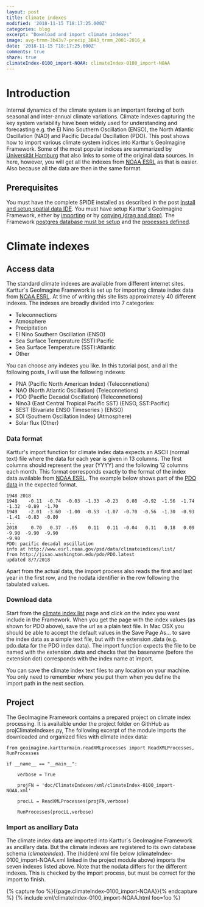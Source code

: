 ```yaml
---
layout: post
title: Climate indexes
modified: '2018-11-15 T18:17:25.000Z'
categories: blog
excerpt: "Download and import climate indexes"
image: avg-trmm-3b43v7-precip_3B43_trmm_2001-2016_A
date: '2018-11-15 T18:17:25.000Z'
comments: true
share: true
climateIndex-0100_import-NOAA: climateIndex-0100_import-NOAA
---
```

<script src="https://karttur.github.io/common/assets/js/karttur/togglediv.js"></script>

# Introduction

Internal dynamics of the climate system is an important forcing of both seasonal and inter-annual climate variations. Climate indexes capturing the key system variability have been widely used for understanding and forecasting e.g. the El Nino Southern Oscillation (ENSO), the North Atlantic Oscillation (NAO) and Pacific Decadal Oscillation (PDO). This post shows how to import various climate system indices into Karttur's GeoImagine Framework. Some of the most popular indices are summarized by [Universität Hamburg](https://icdc.cen.uni-hamburg.de/1/daten/climate-indices/popular-climate-indices.html) that also links to some of the original data sources. In here, however, you will get all the indexes from [NOAA ESRL](https://www.esrl.noaa.gov/psd/data/climateindices/list/) as that is easier. Also because all the data are then in the same format.

## Prerequisites

You must have the complete SPIDE installed as described in the post [Install and setup spatial data IDE](https://karttur.github.io/setup-ide/). You must have setup Karttur's GeoImagine Framework, either by [importing](../blog-importy-project-eclipse/) or by [copying (drag and drop)](../setup-copy-project-eclipse/). The Framework [postgres database must be setup](../setup-db/) and the [processes defined](../setup-processes/).

# Climate indexes

## Access data

The standard climate indexes are available from different internet sites. Karttur´s GeoImagine Framework is set up for importing climate index data from [NOAA ESRL](https://www.esrl.noaa.gov/psd/data/climateindices/list/). At time of writing this site lists approximately 40 different indexes. The indexes are broadly divided into 7 categories:

- Teleconnections
- Atmosphere
- Precipitation
- El Nino Southern Oscillation (ENSO)
- Sea Surface Temperature (SST):Pacific
- Sea Surface Temperature (SST):Atlantic
- Other

You can choose any indexes you like. In this tutorial post, and all the following posts, I will use the following indexes:

- PNA (Pacific North American Index) (Teleconnetions)
- NAO (North Atlantic Oscillation) (Teleconnetions)
- PDO (Pacific Decadal Oscillation) (Teleconnetions)
- Nino3 (East Central Tropical Pacific SST) (ENSO, SST:Pacific)
- BEST (Bivariate ENSO Timeseries ) (ENSO)
- SOI (Southern Oscillation Index) (Atmosphere)
- Solar flux (Other)

### Data format

Karttur's import function for climate index data expects an ASCII (normal text) file where the data for each year is given in 13 columns. The first columns should represent the year (YYYY) and the following 12 columns each month. This format corresponds exactly to the format of the index data available from [NOAA ESRL](https://www.esrl.noaa.gov/psd/data/climateindices/list/). The example below shows part of the [PDO data](https://www.esrl.noaa.gov/psd/data/correlation/pdo.data) in the expected format.

```
1948 2018
1948    -0.11  -0.74  -0.03  -1.33  -0.23   0.08  -0.92  -1.56  -1.74  -1.32  -0.89  -1.70
1949    -2.01  -3.60  -1.00  -0.53  -1.07  -0.70  -0.56  -1.30  -0.93  -1.41  -0.83  -0.80
...
2018     0.70   0.37  -.05    0.11   0.11  -0.04   0.11   0.18   0.09  -9.90  -9.90  -9.90
-9.90
PDO: pacific decadal oscillation
info at http://www.esrl.noaa.gov/psd/data/climateindices/list/
from http://jisao.washington.edu/pdo/PDO.latest
updated 8/7/2018
```

Apart from the actual data, the import process also reads the first and last year in the first row, and the nodata identifier in the row following the tabulated values.

### Download data

Start from the [climate index list](https://www.esrl.noaa.gov/psd/data/climateindices/list/) page and click on the index you want include in the Framework. When you get the page with the index values (as shown for PDO above), save the url as a plain text file. In Mac OSX you should be able to accept the default values in the <span class='window'>Save Page As...</span> to save the index data as a simple text file, but with the extension <span class='file'>.data</span> (e.g. <span class='file'>pdo.data</span> for the PDO index data). The import function expects the file to be named with the extension <span class='file'>.data</span> and checks that the basename (before the extension dot) corresponds with the index name at import.

You can save the climate index text files to any location on your machine. You only need to remember where you put them when you define the import path in the next section.

## Project

The GeoImagine Framework contains a prepared project on climate index processing. It is availaible under the project folder on GithHub as <span class ='file'>projClimateIndexes.py</span>, The following excerpt of the module imports the downloaded and organized files with climate index data:

```
from geoimagine.kartturmain.readXMLprocesses import ReadXMLProcesses, RunProcesses

if __name__ == "__main__":

    verbose = True

    projFN = 'doc/ClimateIndexes/xml/climateIndex-0100_import-NOAA.xml'

    procLL = ReadXMLProcesses(projFN,verbose)

    RunProcesses(procLL,verbose)
```

### Import as ancillary Data

The climate index data are imported into Karttur´s GeoImagine Framework as ancillary data. But the climate indexes are registered to its own database schema (_climateindex_). The (hidden) xml file below (<span class='file'>climateIndex-0100_import-NOAA.xml</span> linked in the project module above) imports the seven indexes listed above. Note that the nodata differs for the different indexes. This is checked by the import process, but must be correct for the import to finish.

{% capture foo %}{{page.climateIndex-0100_import-NOAA}}{% endcapture %}
{% include xml/climateIndex-0100_import-NOAA.html foo=foo %}
